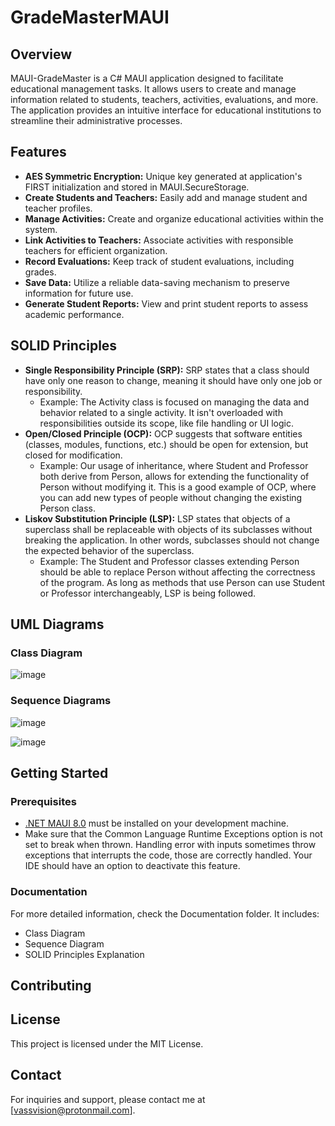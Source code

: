 # GradeMasterMAUI

## Overview
MAUI-GradeMaster is a C# MAUI application designed to facilitate educational management tasks. It allows users to create and manage information related to students, teachers, activities, evaluations, and more. 
The application provides an intuitive interface for educational institutions to streamline their administrative processes.

## Features
- **AES Symmetric Encryption:** Unique key generated at application's FIRST initialization and stored in MAUI.SecureStorage.
- **Create Students and Teachers:** Easily add and manage student and teacher profiles.
- **Manage Activities:** Create and organize educational activities within the system.
- **Link Activities to Teachers:** Associate activities with responsible teachers for efficient organization.
- **Record Evaluations:** Keep track of student evaluations, including grades.
- **Save Data:** Utilize a reliable data-saving mechanism to preserve information for future use.
- **Generate Student Reports:** View and print student reports to assess academic performance.

## SOLID Principles
- **Single Responsibility Principle (SRP):** SRP states that a class should have only one reason to change, meaning it should have only one job or responsibility. 
  - Example: The Activity class is focused on managing the data and behavior related to a single activity. It isn't overloaded with responsibilities outside its scope, like file handling or UI logic.
- **Open/Closed Principle (OCP):** OCP suggests that software entities (classes, modules, functions, etc.) should be open for extension, but closed for modification.
  - Example: Our usage of inheritance, where Student and Professor both derive from Person, allows for extending the functionality of Person without modifying it. This is a good example of OCP, where you can add new types of people without changing the existing Person class.
- **Liskov Substitution Principle (LSP):** LSP states that objects of a superclass shall be replaceable with objects of its subclasses without breaking the application. In other words, subclasses should not change the expected behavior of the superclass.
  - Example: The Student and Professor classes extending Person should be able to replace Person without affecting the correctness of the program. As long as methods that use Person can use Student or Professor interchangeably, LSP is being followed.
## UML Diagrams
### Class Diagram
![image](https://github.com/Muten-Roshi-Sama/OOP_GradeMaster-MAUI/assets/131618669/bb650ca5-0f26-4a61-be53-ddc528640471)



### Sequence Diagrams
![image](https://github.com/Muten-Roshi-Sama/OOP_GradeMaster-MAUI/assets/131618669/d31cbcd6-2baa-4573-b16a-0937c8c1d92c)


![image](https://github.com/Muten-Roshi-Sama/OOP_GradeMaster-MAUI/assets/131618669/eaa5be91-1759-4cc0-baf4-af9f6d4773e0)



## Getting Started

### Prerequisites
- [.NET MAUI 8.0](https://dotnet.microsoft.com/apps/maui) must be installed on your development machine.
- Make sure that the Common Language Runtime Exceptions option is not set to break when thrown. Handling error with inputs sometimes throw exceptions that interrupts the code, those are correctly handled. Your IDE should have an option to deactivate this feature. 

### Documentation
For more detailed information, check the Documentation folder. It includes:
- Class Diagram
- Sequence Diagram
- SOLID Principles Explanation

## Contributing

## License
This project is licensed under the MIT License.

## Contact
For inquiries and support, please contact me at [vassvision@protonmail.com].
